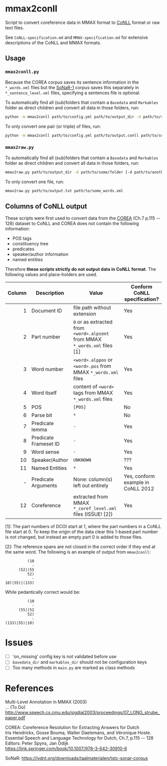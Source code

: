 # mmax2conll
Script to convert coreference data in MMAX format to [CoNLL][] format or raw text files.

See `CoNLL-specification.md` and `MMAX-specification.md` for extensive descriptions of the CoNLL and MMAX formats.


## Usage

### `mmax2conll.py`
Because the COREA corpus saves its sentence information in the `*_words.xml` files
but the [SoNaR-1][] corpus saves this separately in `*_sentence_level.xml` files,
specifying a sentences file is optional.

To automatically find all (sub)folders that contain a `Basedata` and `Markables` folder as direct children and convert all data in those folders, run:

```sh
python -m mmax2conll path/to/config.yml path/to/output_dir -d path/to/some/folder [-d path/to/another/folder ...]
```

To only convert one pair (or triple) of files, run:
```sh
python -m mmax2conll path/to/config.yml path/to/output.conll path/to/some_words.xml path/to/a_coref_level.xml [path/to/a_sentence_level.xml]
```

### `mmax2raw.py`
To automatically find all (sub)folders that contain a `Basedata` and `Markables` folder as direct children and convert all data in those folders, run:

```sh
mmax2raw.py path/to/output_dir -d path/to/some/folder [-d path/to/another/folder ...]
```

To only convert one file, run:
```sh
mmax2raw.py path/to/output.txt path/to/some_words.xml
```


## Columns of CoNLL output
These scripts were first used to convert data from the [COREA][] (Ch.7 p.115 -- 128) dataset to CoNLL and
COREA does not contain the following information:

 - POS tags
 - constituency tree
 - predicates
 - speaker/author information
 - named entities

Therefore **these scripts strictly do not output data in CoNLL format**.
The following values and place-holders are used.

| Column  | Description           | Value                                                                         | Conform CoNLL specification?
| ---:    | ---                   | ---                                                                           | ---
|       1 | Document ID           | file path without extension                                                   | Yes
|       2 | Part number           | `0` or as extracted from `<word>.alpsent` from MMAX `*_words.xml` files \[1\] | Yes
|       3 | Word number           | `<word>.alppos` or `<word>.pos` from MMAX `*_words.xml` files                 | Yes
|       4 | Word itself           | content of `<word>` tags from MMAX `*_words.xml` files                        | Yes
|       5 | POS                   | `[POS]`                                                                       | No
|       6 | Parse bit             | `*`                                                                           | No
|       7 | Predicate lemma       | `-`                                                                           | Yes
|       8 | Predicate Frameset ID | `-`                                                                           | Yes
|       9 | Word sense            | `-`                                                                           | Yes
|      10 | Speaker/Author        | `UNKNOWN`                                                                     | ???
|      11 | Named Entities        | `*`                                                                           | Yes
|       - | Predicate Arguments   | None: column(s) left out entirely                                             | Yes, conform example in CoNLL 2012
|      12 | Coreference           | extracted from MMAX `*_coref_level.xml` files (ISSUE! \[2\])                  | Yes

\[1\]:
  The part numbers of DCOI start at 1, where the part numbers in a CoNLL file start at 0.
  To keep the origin of the data clear this 1-based part number is not changed,
  but instead an empty part 0 is added to those files.

\[2\]:
  The reference spans are not closed in the correct order if they end at the same word. The following is an example of output from `mmax2conll`:

              (10
                -
          (52|(55
              52)
                -
    10)|55)|(133)

  While pedantically correct would be:

              (10
                -
          (55|(52
              52)
                -
    (133)|55)|10)


# Issues

 - [ ] 'on_missing' config key is not validated before use
 - [ ] `basedata_dir` and `markables_dir` should not be configuration keys
 - [ ] Too many methods in `main.py` are marked as class methods

# References
Multi-Level Annotation in MMAX (2003)<br>
... (To Do)<br>
http://www.speech.cs.cmu.edu/sigdial2003/proceedings/07_LONG_strube_paper.pdf


COREA: Coreference Resolution for Extracting Answers for Dutch<br>
Iris Hendrickx, Gosse Bouma, Walter Daelemans, and Véronique Hoste.<br>
Essential Speech and Language Technology for Dutch, Ch.7, p.115 -- 128<br>
Editors: Peter Spyns, Jan Odijk<br>
https://link.springer.com/book/10.1007/978-3-642-30910-6<br>

SoNaR: https://ivdnt.org/downloads/taalmaterialen/tstc-sonar-corpus


[COREA]: https://link.springer.com/book/10.1007/978-3-642-30910-6
[CoNLL]: http://conll.cemantix.org/2012/data.html
[SoNaR-1]: https://ivdnt.org/downloads/taalmaterialen/tstc-sonar-corpus
